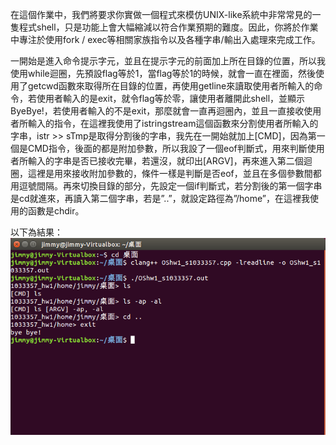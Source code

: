 ﻿在這個作業中，我們將要求你實做一個程式來模仿UNIX-like系統中非常常見的一隻程式shell，只是功能上會大幅縮減以符合作業預期的難度。因此，你將於作業中專注於使用fork / exec等相關家族指令以及各種字串/輸出入處理來完成工作。

一開始是進入命令提示字元，並且在提示字元的前面加上所在目錄的位置，所以我使用while迴圈，先預設flag等於1，當flag等於1的時候，就會一直在裡面，然後使用了getcwd函數來取得所在目錄的位置，再使用getline來讀取使用者所輸入的命令，若使用者輸入的是exit，就令flag等於零，讓使用者離開此shell，並顯示ByeBye!，若使用者輸入的不是exit，那麼就會一直再迴圈內，並且一直接收使用者所輸入的指令，在這裡我使用了istringstream這個函數來分割使用者所輸入的字串，istr >> sTmp是取得分割後的字串，我先在一開始就加上[CMD]，因為第一個是CMD指令，後面的都是附加參數，所以我設了一個eof判斷式，用來判斷使用者所輸入的字串是否已接收完畢，若還沒，就印出[ARGV]，再來進入第二個迴圈，這裡是用來接收附加參數的，條件一樣是判斷是否eof，並且在多個參數間都用逗號間隔。再來切換目錄的部分，先設定一個if判斷式，若分割後的第一個字串是cd就進來，再讀入第二個字串，若是”..”，就設定路徑為”/home”，在這裡我使用的函數是chdir。

以下為結果：
![image](https://github.com/veryjimmy/OperatingSystem_hw1/blob/master/ex1.png)